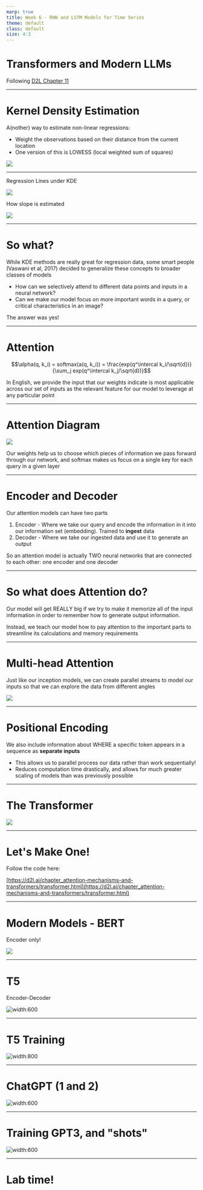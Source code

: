 ```yaml
---
marp: true
title: Week 6 - RNN and LSTM Models for Time Series
theme: default
class: default
size: 4:3
---
```


# Transformers and Modern LLMs

Following [D2L Chapter 11](https://d2l.ai/chapter_attention-mechanisms-and-transformers/index.html)

---

# Kernel Density Estimation

A(nother) way to estimate non-linear regressions:
- Weight the observations based on their distance from the current location
- One version of this is LOWESS (local weighted sum of squares)

![](https://d2l.ai/_images/output_attention-pooling_d5e6b2_18_0.svg)

---

Regression Lines under KDE

![](https://d2l.ai/_images/output_attention-pooling_d5e6b2_63_0.svg)

How slope is estimated

![](https://d2l.ai/_images/output_attention-pooling_d5e6b2_78_0.svg)

---

# So what?

While KDE methods are really great for regression data, some smart people (Vaswani et al, 2017) decided to generalize these concepts to broader classes of models
- How can we selectively attend to different data points and inputs in a neural network?
- Can we make our model focus on more important words in a query, or critical characteristics in an image?

The answer was yes!

---

# Attention

$$\alpha(q, k_i) = softmax(a(q, k_i)) = \frac{exp(q^\intercal k_i/\sqrt{d})}{\sum_j exp(q^\intercal k_j/\sqrt{d})}$$

In English, we provide the input that our weights indicate is most applicable across our set of inputs as the relevant feature for our model to leverage at any particular point

---

# Attention Diagram

![](https://d2l.ai/_images/attention-output.svg)

Our weights help us to choose which pieces of information we pass forward through our network, and softmax makes us focus on a single key for each query in a given layer

---

# Encoder and Decoder

Our attention models can have two parts

1) Encoder - Where we take our query and encode the information in it into our information set (embedding). Trained to **ingest** data
2) Decoder - Where we take our ingested data and use it to generate an output

So an attention model is actually TWO neural networks that are connected to each other: one encoder and one decoder

---

# So what does Attention do?

Our model will get REALLY big if we try to make it memorize all of the input information in order to remember how to generate output information.

Instead, we teach our model how to pay attention to the important parts to streamline its calculations and memory requirements

---

# Multi-head Attention

Just like our inception models, we can create parallel streams to model our inputs so that we can explore the data from different angles

![](https://d2l.ai/_images/multi-head-attention.svg)

---

# Positional Encoding

We also include information about WHERE a specific token appears in a sequence as **separate inputs**

- This allows us to parallel process our data rather than work sequentially!
- Reduces computation time drastically, and allows for much greater scaling of models than was previously possible

---

# The Transformer

![](https://d2l.ai/_images/transformer.svg)

---

# Let's Make One!

Follow the code here:

[https://d2l.ai/chapter_attention-mechanisms-and-transformers/transformer.html](https://d2l.ai/chapter_attention-mechanisms-and-transformers/transformer.html)

---

# Modern Models - BERT

Encoder only!

![](https://d2l.ai/_images/bert-encoder-only.svg)

---

# T5

Encoder-Decoder

![width:600](https://d2l.ai/_images/t5-encoder-decoder.svg)

---

# T5 Training

![width:800](https://d2l.ai/_images/t5-finetune-summarization.svg)

---

# ChatGPT (1 and 2)

![width:600](https://d2l.ai/_images/gpt-decoder-only.svg)

---

# Training GPT3, and "shots"

![width:600](https://d2l.ai/_images/gpt-3-xshot.svg)


---

# Lab time!